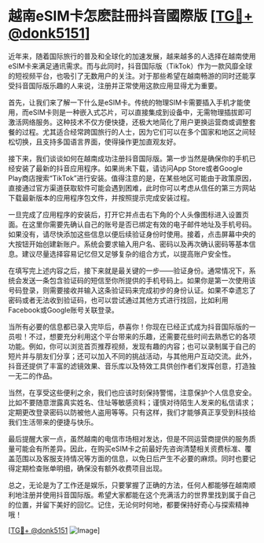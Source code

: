 # 越南eSIM卡怎麽註冊抖音國際版 [[TG💪+ @donk5151](https://t.me/s/donk5151)]

近年来，随着国际旅行的普及和全球化的加速发展，越来越多的人选择在越南使用eSIM卡来满足通讯需求。而与此同时，抖音国际版（TikTok）作为一款风靡全球的短视频平台，也吸引了无数用户的关注。对于那些希望在越南畅游的同时还能享受抖音国际版乐趣的人来说，注册并正常使用这款应用显得尤为重要。

首先，让我们来了解一下什么是eSIM卡。传统的物理SIM卡需要插入手机才能使用，而eSIM卡则是一种嵌入式芯片，可以直接集成到设备中，无需物理插拔即可激活网络服务。这种技术不仅方便快捷，还极大地简化了用户更换运营商或调整套餐的过程。尤其适合经常跨国旅行的人士，因为它们可以在多个国家和地区之间轻松切换，且支持多国语言界面，使得操作更加直观友好。

接下来，我们谈谈如何在越南成功注册抖音国际版。第一步当然是确保你的手机已经安装了最新的抖音应用程序。如果尚未下载，请访问App Store或者Google Play商店搜索“TikTok”进行安装。值得注意的是，在某些地区可能由于政策原因，直接通过官方渠道获取软件可能会遇到困难，此时你可以考虑从信任的第三方网站下载最新版本的应用程序包文件，并按照提示完成安装过程。

一旦完成了应用程序的安装后，打开它并点击右下角的个人头像图标进入设置页面。在这里你需要先确认自己的账号是否已绑定有效的电子邮件地址及手机号码。如果没有，请尽快添加这些信息以便后续验证身份时使用。接着，点击屏幕中央的大按钮开始创建新账户。系统会要求输入用户名、密码以及再次确认密码等基本信息。建议尽量选择容易记忆但又足够复杂的组合方式，以提高账户安全性。

在填写完上述内容之后，接下来就是最关键的一步——验证身份。通常情况下，系统会发送一条包含验证码的短信至你所提供的手机号码上。如果你是第一次使用该号码登录，则需要接收并输入这条验证码来完成初步的身份认证。如果不幸遗忘了密码或者无法收到验证码，也可以尝试通过其他方式进行找回，比如利用Facebook或Google账号关联登录。

当所有必要的信息都已录入完毕后，恭喜你！你现在已经正式成为抖音国际版的一员啦！不过，想要充分利用这个平台带来的乐趣，还需要花些时间去熟悉它的各项功能。例如，你可以浏览首页推荐视频，发现有趣的内容；也可以录制属于自己的短片并与朋友们分享；还可以加入不同的挑战活动，与其他用户互动交流。此外，抖音还提供了丰富的滤镜效果、音乐库以及特效工具供创作者们发挥创意，打造独一无二的作品。

当然，在享受这些便利之余，我们也应该时刻保持警惕，注意保护个人信息安全。比如不要随意泄露真实姓名、住址等敏感资料；谨慎对待陌生人发来的私信请求；定期更改登录密码以防被他人盗用等等。只有这样，我们才能够真正享受到科技给我们生活带来的便捷与快乐。

最后提醒大家一点，虽然越南的电信市场相对发达，但是不同运营商提供的服务质量可能会有所差异。因此，在购买eSIM卡之前最好先咨询清楚相关资费标准、覆盖范围以及客服支持情况等方面的信息，以免日后产生不必要的麻烦。同时也要记得定期检查账单明细，确保没有额外收费项目出现。

总之，无论是为了工作还是娱乐，只要掌握了正确的方法，任何人都能够在越南顺利地注册并使用抖音国际版。希望大家都能在这个充满活力的世界里找到属于自己的位置，并留下美好的回忆。记住，无论何时何地，都要保持好奇心与探索精神哦！

[[TG💪+ @donk5151](https://t.me/s/donk5151) ![Image](https://i.postimg.cc/rwNCRYN7/Snipaste-2025-04-30-17-27-05.png)]